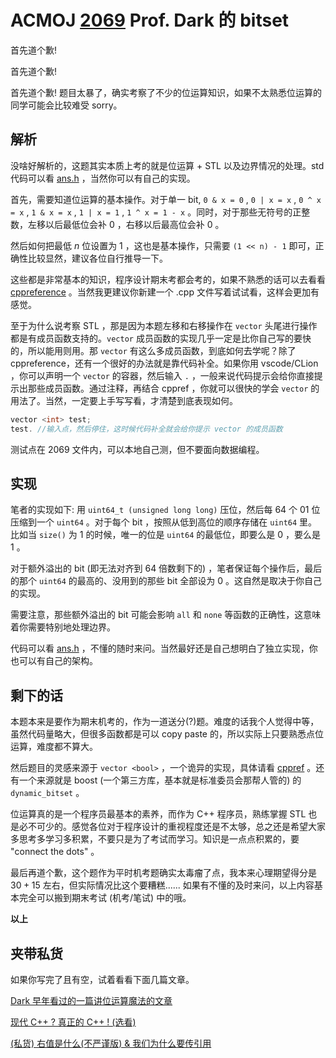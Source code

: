 # ACMOJ [2069](https://acm.sjtu.edu.cn/OnlineJudge/problem/2069) Prof. Dark 的 bitset

首先道个歉!

首先道个歉!

首先道个歉! 题目太暴了，确实考察了不少的位运算知识，如果不太熟悉位运算的同学可能会比较难受 sorry。

## 解析

没啥好解析的，这题其实本质上考的就是位运算 + STL 以及边界情况的处理。std 代码可以看 [ans.h](ans.h) ，当然你可以有自己的实现。

首先，需要知道位运算的基本操作。对于单一 bit, `0 & x = 0` , `0 | x = x` , `0 ^ x = x` , `1 & x = x` , `1 | x = 1` , `1 ^ x = 1 - x` 。同时，对于那些无符号的正整数，左移以后最低位会补 $0$ ，右移以后最高位会补 $0$ 。

然后如何把最低 $n$ 位设置为 $1$ ，这也是基本操作，只需要 `(1 << n) - 1` 即可，正确性比较显然，建议各位自行推导一下。

这些都是非常基本的知识，程序设计期末考都会考的，如果不熟悉的话可以去看看 [cppreference](https://en.cppreference.com/w/cpp/language/operator_arithmetic) 。当然我更建议你新建一个 .cpp 文件写着试试看，这样会更加有感觉。

至于为什么说考察 STL ，那是因为本题左移和右移操作在 `vector` 头尾进行操作都是有成员函数支持的。`vector` 成员函数的实现几乎一定是比你自己写的要快的，所以能用则用。那 `vector` 有这么多成员函数，到底如何去学呢？除了 cppreference，还有一个很好的办法就是靠代码补全。如果你用 vscode/CLion ，你可以声明一个 `vector` 的容器，然后输入 `.` ，一般来说代码提示会给你直接提示出那些成员函数。通过注释，再结合 cppref ，你就可以很快的学会 `vector` 的用法了。当然，一定要上手写写看，才清楚到底表现如何。

```C++
vector <int> test;
test. //输入点，然后停住，这时候代码补全就会给你提示 vector 的成员函数
```

测试点在 2069 文件内，可以本地自己测，但不要面向数据编程。

## 实现

笔者的实现如下: 用 `uint64_t (unsigned long long)` 压位，然后每 $64$ 个 $01$ 位压缩到一个 `uint64` 。对于每个 bit ，按照从低到高位的顺序存储在 `uint64` 里。比如当 `size()` 为 $1$ 的时候，唯一的位是 `uint64` 的最低位，即要么是 $0$ ，要么是 $1$ 。

对于额外溢出的 bit (即无法对齐到 64 倍数剩下的) ，笔者保证每个操作后，最后的那个 `uint64` 的最高的、没用到的那些 bit 全部设为 $0$ 。这自然是取决于你自己的实现。

需要注意，那些额外溢出的 bit 可能会影响 `all` 和 `none` 等函数的正确性，这意味着你需要特别地处理边界。

代码可以看 [ans.h](ans.h) ，不懂的随时来问。当然最好还是自己想明白了独立实现，你也可以有自己的架构。

## 剩下的话

本题本来是要作为期末机考的，作为一道送分(?)题。难度的话我个人觉得中等，虽然代码量略大，但很多函数都是可以 copy paste 的，所以实际上只要熟悉点位运算，难度都不算大。

然后题目的灵感来源于 `vector <bool>` ，一个诡异的实现，具体请看 [cppref](https://en.cppreference.com/w/cpp/container/vector_bool) 。还有一个来源就是 boost (一个第三方库，基本就是标准委员会那帮人管的) 的 `dynamic_bitset` 。

位运算真的是一个程序员最基本的素养，而作为 C++ 程序员，熟练掌握 STL 也是必不可少的。感觉各位对于程序设计的重视程度还是不太够，总之还是希望大家多思考多学习多积累，不要只是为了考试而学习。知识是一点点积累的，要 "connect the dots" 。

最后再道个歉，这个题作为平时机考题确实太毒瘤了点，我本来心理期望得分是 $30 + 15$ 左右，但实际情况比这个要糟糕......  如果有不懂的及时来问，以上内容基本完全可以搬到期末考试 (机考/笔试) 中的哦。

**以上**

## 夹带私货

如果你写完了且有空，试着看看下面几篇文章。

[Dark 早年看过的一篇讲位运算魔法的文章](https://graphics.stanford.edu/~seander/bithacks.html)

[现代 C++ ? 真正的 C++ ! (选看)](https://cntransgroup.github.io/EffectiveModernCppChinese/)

[(私货) 右值是什么(不严谨版) & 我们为什么要传引用](https://darksharpness.github.io/optimize2/)

